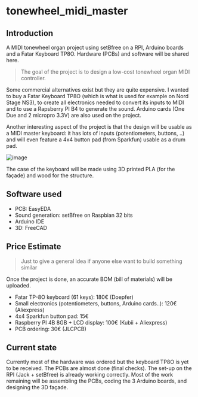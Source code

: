 # tonewheel_midi_master

## Introduction

A MIDI tonewheel organ project using setBfree on a RPI, Arduino boards and a Fatar Keyboard TP8O. Hardware (PCBs) and software will be shared here.

> The goal of the project is to design a low-cost tonewheel organ MIDI controller.

Some commercial alternatives exist but they are quite expensive. I wanted to buy a Fatar Keyboard TP8O (which is what is used for example on Nord Stage NS3), to create all electronics needed to convert its inputs to MIDI and to use a Rapsberry PI B4 to generate the sound.
Arduino cards (One Due and 2 micropro 3.3V) are also used on the project.

Another interesting aspect of the project is that the design will be usable as a MIDI master keyboard: it has lots of inputs (potentiometers, buttons, ..) and will even feature a 4x4 button pad (from Sparkfun) usable as a drum pad.

![image](https://user-images.githubusercontent.com/67337957/120108813-0b481e00-c167-11eb-970a-776aaab56b44.png)

The case of the keyboard will be made using 3D printed PLA (for the façade) and wood for the structure.

## Software used

- PCB: EasyEDA
- Sound generation: setBfree on Raspbian 32 bits
- Arduino IDE
- 3D: FreeCAD

## Price Estimate

> Just to give a general idea if anyone else want to build something similar

Once the project is done, an accurate BOM (bill of materials) will be uploaded.

- Fatar TP-8O keyboard (61 keys): 180€ (Doepfer)
- Small electronics (potentiometers, buttons, Arduino cards..): 120€ (Aliexpress)
- 4x4 Sparkfun button pad: 15€
- Raspberry PI 4B 8GB + LCD display: 100€ (Kubii + Aliexpress)
- PCB ordering: 30€ (JLCPCB)

## Current state

Currently most of the hardware was ordered but the keyboard TP8O is yet to be received. The PCBs are almost done (final checks).
The set-up on the RPI (Jack + setBfree) is already working correctly.
Most of the work remaining will be assembling the PCBs, coding the 3 Arduino boards, and designing the 3D façade.
